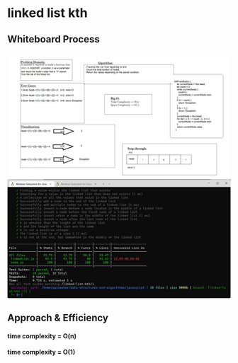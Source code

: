 # linked list kth
## Whiteboard Process
![linked list kth](./linkedlistkth.jpg)
![testdone](./testsdone.jpg)
## Approach & Efficiency
#### time complexity = O(n)
#### time complexity = O(1)
